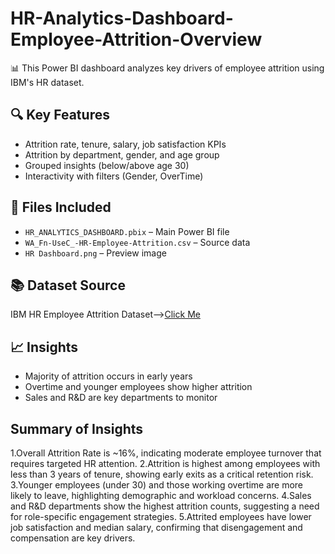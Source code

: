 # HR-Analytics-Dashboard-Employee-Attrition-Overview
📊 This Power BI dashboard analyzes key drivers of employee attrition using IBM's HR dataset.

## 🔍 Key Features
- Attrition rate, tenure, salary, job satisfaction KPIs
- Attrition by department, gender, and age group
- Grouped insights (below/above age 30)
- Interactivity with filters (Gender, OverTime)

## 📁 Files Included
- `HR_ANALYTICS_DASHBOARD.pbix` – Main Power BI file
- `WA_Fn-UseC_-HR-Employee-Attrition.csv` – Source data
- `HR Dashboard.png` – Preview image

## 📚 Dataset Source
IBM HR Employee Attrition Dataset-->[Click Me](https://www.kaggle.com/datasets/pavansubhasht/ibm-hr-analytics-attrition-dataset)

## 📈 Insights
- Majority of attrition occurs in early years
- Overtime and younger employees show higher attrition
- Sales and R&D are key departments to monitor
## Summary of Insights
1.Overall Attrition Rate is ~16%, indicating moderate employee turnover that requires targeted HR attention.
2.Attrition is highest among employees with less than 3 years of tenure, showing early exits as a critical retention risk.
3.Younger employees (under 30) and those working overtime are more likely to leave, highlighting demographic and workload concerns.
4.Sales and R&D departments show the highest attrition counts, suggesting a need for role-specific engagement strategies.
5.Attrited employees have lower job satisfaction and median salary, confirming that disengagement and compensation are key drivers.
